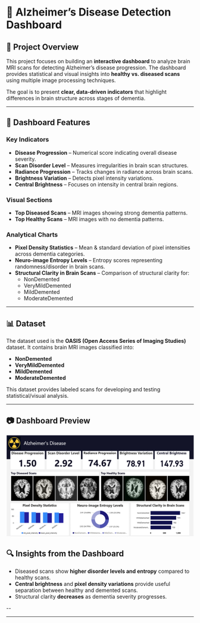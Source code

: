 
# 🧠 Alzheimer’s Disease Detection Dashboard  

## 📌 Project Overview  
This project focuses on building an **interactive dashboard** to analyze brain MRI scans for detecting Alzheimer’s disease progression. The dashboard provides statistical and visual insights into **healthy vs. diseased scans** using multiple image processing techniques.  

The goal is to present **clear, data-driven indicators** that highlight differences in brain structure across stages of dementia.  


---

## 🚀 Dashboard Features  

### Key Indicators  
- **Disease Progression** – Numerical score indicating overall disease severity.  
- **Scan Disorder Level** – Measures irregularities in brain scan structures.  
- **Radiance Progression** – Tracks changes in radiance across brain scans.  
- **Brightness Variation** – Detects pixel intensity variations.  
- **Central Brightness** – Focuses on intensity in central brain regions.  

### Visual Sections  
- **Top Diseased Scans** – MRI images showing strong dementia patterns.  
- **Top Healthy Scans** – MRI images with no dementia patterns.  

### Analytical Charts  
- **Pixel Density Statistics** – Mean & standard deviation of pixel intensities across dementia categories.  
- **Neuro-image Entropy Levels** – Entropy scores representing randomness/disorder in brain scans.  
- **Structural Clarity in Brain Scans** – Comparison of structural clarity for:  
  - NonDemented  
  - VeryMildDemented  
  - MildDemented  
  - ModerateDemented  

---

## 📊 Dataset  
The dataset used is the **OASIS (Open Access Series of Imaging Studies)** dataset. It contains brain MRI images classified into:  

- **NonDemented**  
- **VeryMildDemented**  
- **MildDemented**  
- **ModerateDemented**  

This dataset provides labeled scans for developing and testing statistical/visual analysis.  

---







## 📷 Dashboard Preview

![Alzheimer’s Dashboard](dashboard.png)

## 🔍 Insights from the Dashboard

* Diseased scans show **higher disorder levels and entropy** compared to healthy scans.
* **Central brightness** and **pixel density variations** provide useful separation between healthy and demented scans.
* Structural clarity **decreases** as dementia severity progresses.

--

---




